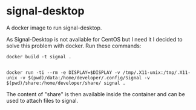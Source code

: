# signal-desktop
A docker image to run signal-desktop.

As Signal-Desktop is not available for CentOS but I need it I decided to solve this problem with docker.
Run these commands:

    docker build -t signal .


    docker run -ti --rm -e DISPLAY=$DISPLAY -v /tmp/.X11-unix:/tmp/.X11-unix -v $(pwd)/data:/home/developer/.config/Signal -v $(pwd)/share:/home/developer/share/ signal .

The content of "share" is then available inside the container and can be used to attach files to signal.
